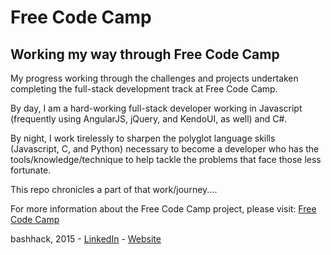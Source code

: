 # Free Code Camp
## Working my way through Free Code Camp
My progress working through the challenges and projects undertaken completing the full-stack development track at Free Code Camp.

By day, I am a hard-working full-stack developer working in Javascript (frequently using AngularJS, jQuery, and KendoUI, as well) and C#.

By night, I work tirelessly to sharpen the polyglot language skills (Javascript, C, and Python) necessary to become a developer who has the tools/knowledge/technique to help tackle the problems that face those less fortunate.

This repo chronicles a part of that work/journey....

For more information about the Free Code Camp project, please visit: [Free Code Camp](http://freecodecamp.com/)

bashhack, 2015 - [LinkedIn](https://www.linkedin.com/in/marclaughton) - [Website](http://www.marclaughton.com/)
